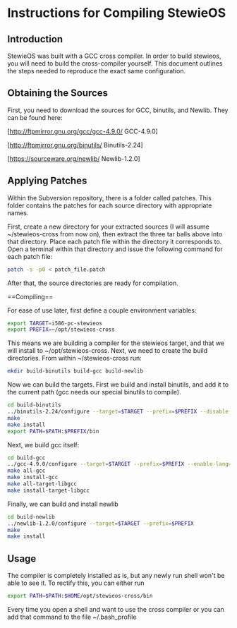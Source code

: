 Instructions for Compiling StewieOS
===================================

Introduction
------------

StewieOS was built with a GCC cross compiler. In order to build stewieos, you will need to build the cross-compiler yourself. This document outlines the steps needed to reproduce the exact same configuration.

Obtaining the Sources
---------------------

First, you need to download the sources for GCC, binutils, and Newlib. They can be found here:

[http://ftpmirror.gnu.org/gcc/gcc-4.9.0/ GCC-4.9.0]

[http://ftpmirror.gnu.org/binutils/ Binutils-2.24]

[https://sourceware.org/newlib/ Newlib-1.2.0]

Applying Patches
----------------

Within the Subversion repository, there is a folder called patches. This folder contains the patches for each source directory with appropriate names.

First, create a new directory for your extracted sources (I will assume ~/stewieos-cross from now on), then extract the three tar balls above into that directory. Place each patch file within the directory it corresponds to. Open a terminal within that directory and issue the following command for each patch file:

```bash
patch -s -p0 < patch_file.patch
```

After that, the source directories are ready for compilation.

==Compiling==

For ease of use later, first define a couple environment variables:

```bash
export TARGET=i586-pc-stewieos
export PREFIX=~/opt/stewieos-cross
```

This means we are building a compiler for the stewieos target, and that we will install to ~/opt/stewieos-cross. Next, we need to create the build directories. From within ~/stewieos-cross run:

```bash
mkdir build-binutils build-gcc build-newlib
```

Now we can build the targets. First we build and install binutils, and add it to the current path (gcc needs our special binutils to compile).

```bash
cd build-binutils
../binutils-2.24/configure --target=$TARGET --prefix=$PREFIX --disable-werr
make
make install
export PATH=$PATH:$PREFIX/bin
```

Next, we build gcc itself:

```bash
cd build-gcc
../gcc-4.9.0/configure --target=$TARGET --prefix=$PREFIX --enable-languages=c
make all-gcc
make install-gcc
make all-target-libgcc
make install-target-libgcc
```

Finally, we can build and install newlib

```bash
cd build-newlib
../newlib-1.2.0/configure --target=$TARGET --prefix=$PREFIX
make
make install
```

Usage
-----

The compiler is completely installed as is, but any newly run shell won't be able to see it. To rectify this, you can either run

```bash
export PATH=$PATH:$HOME/opt/stewieos-cross/bin
```

Every time you open a shell and want to use the cross compiler or you can add that command to the file ~/.bash_profile
